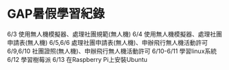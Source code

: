 # GAP暑假學習紀錄
6/3 使用無人機模擬器、處理社團規範(無人機)
6/4 使用無人機模擬器、處理社團申請表(無人機)
6/5,6/6 處理社團申請表(無人機)、申辦飛行無人機活動許可
6/9,6/10 社團證照(無人機)、申辦飛行無人機活動許可
6/10-6/11 學習linux系統
6/12 學習樹莓派
6/13 在Raspberry Pi上安裝Ubuntu
